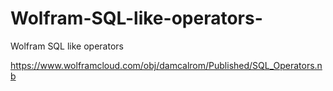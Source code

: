 # Wolfram-SQL-like-operators-
Wolfram SQL like operators 


https://www.wolframcloud.com/obj/damcalrom/Published/SQL_Operators.nb
